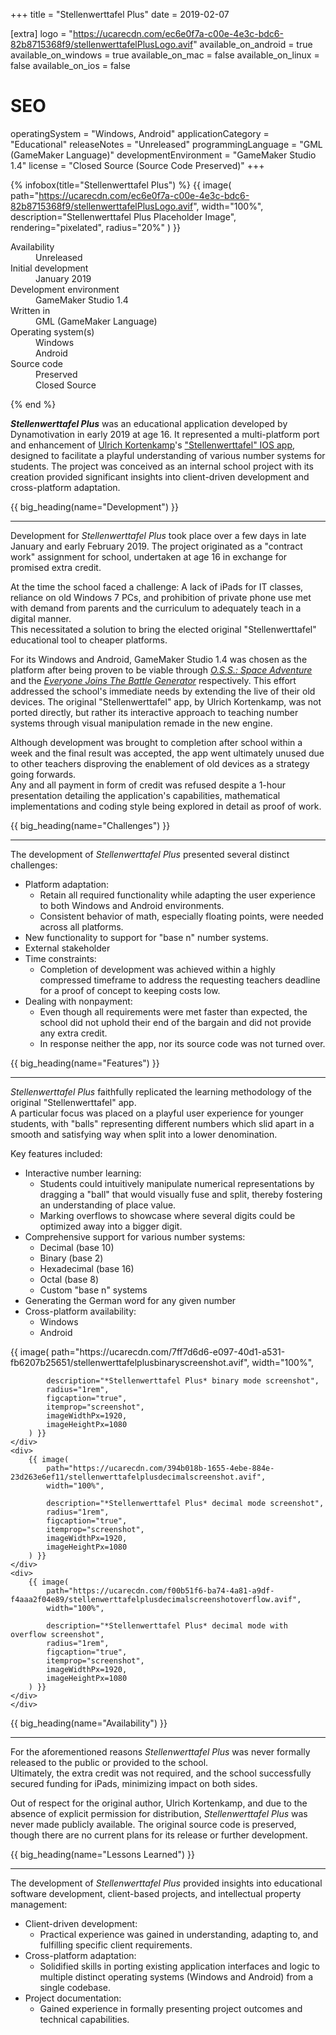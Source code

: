 +++
title = "Stellenwerttafel Plus"
date = 2019-02-07

[extra]
logo = "https://ucarecdn.com/ec6e0f7a-c00e-4e3c-bdc6-82b8715368f9/stellenwerttafelPlusLogo.avif"
available_on_android = true
available_on_windows = true
available_on_mac = false
available_on_linux = false
available_on_ios = false

# SEO
operatingSystem = "Windows, Android"
applicationCategory = "Educational"
releaseNotes = "Unreleased"
programmingLanguage = "GML (GameMaker Language)"
developmentEnvironment = "GameMaker Studio 1.4"
license = "Closed Source (Source Code Preserved)"
+++

{% infobox(title="Stellenwerttafel Plus") %}
{{ image(
    path="https://ucarecdn.com/ec6e0f7a-c00e-4e3c-bdc6-82b8715368f9/stellenwerttafelPlusLogo.avif",
    width="100%",
    description="Stellenwerttafel Plus Placeholder Image",
    rendering="pixelated",
    radius="20%"
) }}
<dl>
    <dt>Availability</dt>
    <dd>Unreleased</dd>
    <dt>Initial development</dt>
    <dd>January 2019</dd>
    <dt>Development environment</dt>
    <dd>GameMaker Studio 1.4</dd>
    <dt>Written in</dt>
    <dd>GML (GameMaker Language)</dd>
    <dt>Operating system(s)</dt>
    <dd>Windows<br>Android</dd>
    <dt>Source code</dt>
    <dd>Preserved<br>Closed Source</dd>
</dl>
{% end %}

***Stellenwerttafel Plus*** was an educational application developed by Dynamotivation in early 2019 at age 16. It represented a multi-platform port and enhancement of [Ulrich Kortenkamp](https://kortenkamps.net)'s ["Stellenwerttafel" IOS app](https://apps.apple.com/us/app/place-value-chart/id568750442), designed to facilitate a playful understanding of various number systems for students. The project was conceived as an internal school project with its creation provided significant insights into client-driven development and cross-platform adaptation.


{{ big_heading(name="Development") }}

---

Development for *Stellenwerttafel Plus* took place over a few days in late January and early February 2019. The project originated as a "contract work" assignment for school, undertaken at age 16 in exchange for promised extra credit.

At the time the school faced a challenge: A lack of iPads for IT classes, reliance on old Windows 7 PCs, and prohibition of private phone use met with demand from parents and the curriculum to adequately teach in a digital manner.\
This necessitated a solution to bring the elected original "Stellenwerttafel" educational tool to cheaper platforms.

For its Windows and Android, GameMaker Studio 1.4 was chosen as the platform after being proven to be viable through [*O.S.S.: Space Adventure*](/projects/software/oss-space-adventure) and the [*Everyone Joins The Battle Generator*](/projects/software/everyone-joins-the-battle-generator) respectively. This effort addressed the school's immediate needs by extending the live of their old devices. The original "Stellenwerttafel" app, by Ulrich Kortenkamp, was not ported directly, but rather its interactive approach to teaching number systems through visual manipulation remade in the new engine.

Although development was brought to completion after school within a week and the final result was accepted, the app went ultimately unused due to other teachers disproving the enablement of old devices as a strategy going forwards.\
Any and all payment in form of credit was refused despite a 1-hour presentation detailing the application's capabilities, mathematical implementations and coding style being explored in detail as proof of work.


{{ big_heading(name="Challenges") }}

---

The development of *Stellenwerttafel Plus* presented several distinct challenges:

*   Platform adaptation:
    *   Retain all required functionality while adapting the user experience to both Windows and Android environments.
    *   Consistent behavior of math, especially floating points, were needed across all platforms.
*   New functionality to support for "base n" number systems.
*   External stakeholder
*   Time constraints:
    *   Completion of development was achieved within a highly compressed timeframe to address the requesting teachers deadline for a proof of concept to keeping costs low.
*   Dealing with nonpayment:
    *   Even though all requirements were met faster than expected, the school did not uphold their end of the bargain and did not provide any extra credit.
    *   In response neither the app, nor its source code was not turned over.


{{ big_heading(name="Features") }}

---

*Stellenwerttafel Plus* faithfully replicated the learning methodology of the original "Stellenwerttafel" app.\
A particular focus was placed on a playful user experience for younger students, with "balls" representing different numbers which slid apart in a smooth and satisfying way when split into a lower denomination.

Key features included:

*   Interactive number learning:
    *   Students could intuitively manipulate numerical representations by dragging a "ball" that would visually fuse and split, thereby fostering an understanding of place value.
    *   Marking overflows to showcase where several digits could be optimized away into a bigger digit.
*   Comprehensive support for various number systems:
    *   Decimal (base 10)
    *   Binary (base 2)
    *   Hexadecimal (base 16)
    *   Octal (base 8)
    *   Custom "base n" systems
*   Generating the German word for any given number
*   Cross-platform availability:
    *   Windows
    *   Android

<div class="blogImageList">
    <style>
        @media (max-width: 40rem) {
            .blogImageList {
                flex-direction: column;
            }
        }
    </style>
    <div>
        {{ image(
            path="https://ucarecdn.com/7ff7d6d6-e097-40d1-a531-fb6207b25651/stellenwerttafelplusbinaryscreenshot.avif",
            width="100%",
            
            description="*Stellenwerttafel Plus* binary mode screenshot",
            radius="1rem",
            figcaption="true",
            itemprop="screenshot",
            imageWidthPx=1920,
            imageHeightPx=1080
        ) }}
    </div>
    <div>
        {{ image(
            path="https://ucarecdn.com/394b018b-1655-4ebe-884e-23d263e6ef11/stellenwerttafelplusdecimalscreenshot.avif",
            width="100%",
            
            description="*Stellenwerttafel Plus* decimal mode screenshot",
            radius="1rem",
            figcaption="true",
            itemprop="screenshot",
            imageWidthPx=1920,
            imageHeightPx=1080
        ) }}
    </div>
    <div>
        {{ image(
            path="https://ucarecdn.com/f00b51f6-ba74-4a81-a9df-f4aaa2f04e89/stellenwerttafelplusdecimalscreenshotoverflow.avif",
            width="100%",
            
            description="*Stellenwerttafel Plus* decimal mode with overflow screenshot",
            radius="1rem",
            figcaption="true",
            itemprop="screenshot",
            imageWidthPx=1920,
            imageHeightPx=1080
        ) }}
    </div>
    </div>
</div>


{{ big_heading(name="Availability") }}

---

For the aforementioned reasons *Stellenwerttafel Plus* was never formally released to the public or provided to the school.\
Ultimately, the extra credit was not required, and the school successfully secured funding for iPads, minimizing impact on both sides.

Out of respect for the original author, Ulrich Kortenkamp, and due to the absence of explicit permission for distribution, *Stellenwerttafel Plus* was never made publicly available. The original source code is preserved, though there are no current plans for its release or further development.


{{ big_heading(name="Lessons Learned") }}

---

The development of *Stellenwerttafel Plus* provided insights into educational software development, client-based projects, and intellectual property management:

*   Client-driven development:
    *   Practical experience was gained in understanding, adapting to, and fulfilling specific client requirements.
*   Cross-platform adaptation:
    *   Solidified skills in porting existing application interfaces and logic to multiple distinct operating systems (Windows and Android) from a single codebase.
*   Project documentation:
    *   Gained experience in formally presenting project outcomes and technical capabilities.